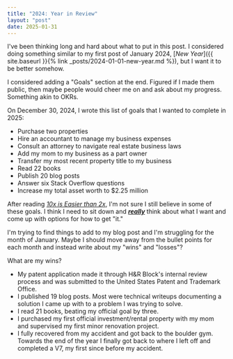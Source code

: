 ```yaml
---
title: "2024: Year in Review"
layout: "post"
date: 2025-01-31
---
```


I've been thinking long and hard about what to put in this post.
I considered doing something similar to my first post of January 2024,
[_New Year_]({{ site.baseurl }}{% link _posts/2024-01-01-new-year.md %}), but I want it to be better somehow.

I considered adding a "Goals" section at the end.
Figured if I made them public, then maybe people would cheer me on and ask about my progress.
Something akin to OKRs.

On December 30, 2024, I wrote this list of goals that I wanted to complete in 2025:
- Purchase two properties
- Hire an accountant to manage my business expenses
- Consult an attorney to navigate real estate business laws
- Add my mom to my business as a part owner
- Transfer my most recent property title to my business
- Read 22 books
- Publish 20 blog posts
- Answer six Stack Overflow questions
- Increase my total asset worth to $2.25 million

After reading [_10x is Easier than 2x_](https://10xeasierbook.com/), I'm not sure I still believe in some of these goals.
I think I need to sit down and _**<u>really</u>**_ think about what I want and come up with options for how to get "it."

I'm trying to find things to add to my blog post and I'm struggling for the month of January.
Maybe I should move away from the bullet points for each month and instead write about my "wins" and "losses"?

What are my wins?
- My patent application made it through H&R Block's internal review process and was submitted to the United States Patent and Trademark Office.
- I published 19 blog posts. Most were technical writeups documenting a solution I came up with to a problem I was trying to solve.
- I read 21 books, beating my official goal by three.
- I purchased my first official investment/rental property with my mom and supervised my first minor renovation project.
- I fully recovered from my accident and got back to the boulder gym. Towards the end of the year I finally got back to where I left off and completed a V7, my first since before my accident.

